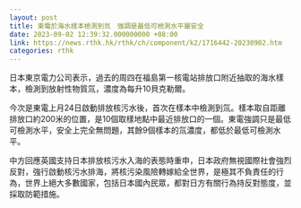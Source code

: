 ```yaml
---
layout: post
title: 東電於海水樣本檢測到氚　強調是最低可檢測水平屬安全
date: 2023-09-02 12:39:32.000000000 +08:00
link: https://news.rthk.hk/rthk/ch/component/k2/1716442-20230902.htm
categories: rthk
---
```


日本東京電力公司表示，過去的周四在福島第一核電站排放口附近抽取的海水樣本，檢測到放射性物質氚，濃度為每升10貝克勒爾。

今次是東電上月24日啟動排放核污水後，首次在樣本中檢測到氚。樣本取自距離排放口約200米的位置，是10個取樣地點中最近排放口的一個。東電強調只是最低可檢測水平，安全上完全無問題，其餘9個樣本的氚濃度，都低於最低可檢測水平。

中方回應英國支持日本排放核污水入海的表態時重申，日本政府無視國際社會強烈反對，強行啟動核污水排海，將核污染風險轉嫁給全世界，是極其不負責任的行為，世界上絕大多數國家，包括日本國內民眾，都對日方有關行為持反對態度，並採取防範措施。
